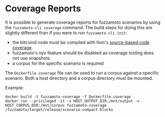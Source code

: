 # Coverage Reports

It is possible to generate coverage reports for fuzzamoto scenarios by using the
`fuzzamoto-cli coverage` command. The build steps for doing this are slightly
different than if you were to run `fuzzamoto-cli init`:
- the bitcoind node must be compiled with llvm's [source-based code coverage](https://clang.llvm.org/docs/SourceBasedCodeCoverage.html).
- fuzzamoto's nyx feature should be disabled as coverage tooling does not use snapshots.
- a corpus for the specific scenario is required

The `Dockerfile.coverage` file can be used to run a corpus against a specific scenario.
Both a host directory and a corpus directory must be mounted.

Example:

```
docker build -t fuzzamoto-coverage -f Dockerfile.coverage .
docker run --privileged -it -v HOST_OUTPUT_DIR:/mnt/output -v HOST_CORPUS_DIR:/mnt/corpus fuzzamoto-coverage /fuzzamoto/target/release/scenario-compact-blocks
```
